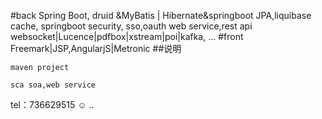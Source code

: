 #back
Spring Boot, 
druid &MyBatis | Hibernate&springboot JPA,liquibase
cache,
springboot security,
sso,oauth
web service,rest api
websocket|Lucence|pdfbox|xstream|poi|kafka,
...
#front
Freemark|JSP,AngularjS|Metronic
##说明
~~~~
maven project

sca soa,web service

~~~~~~
tel：736629515 ☺
..

